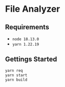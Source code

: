 # File Analyzer

## Requirements
* `node 18.13.0`
* `yarn 1.22.19`

## Gettings Started
```bash
yarn req
yarn start
yarn build
```
